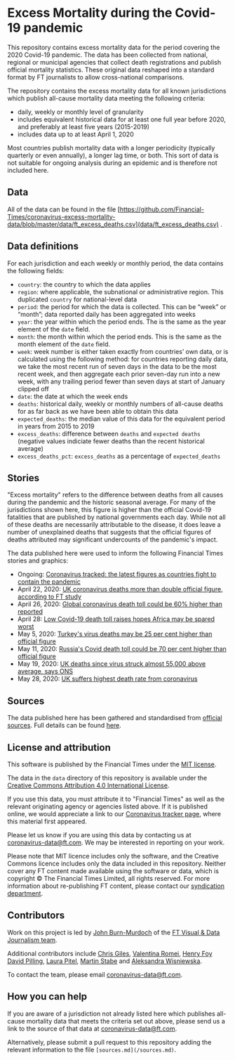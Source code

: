 # Excess Mortality during the Covid-19 pandemic

This repository contains excess mortality data for the period covering the 2020 Covid-19 pandemic. The data has been collected from national, regional or municipal agencies that collect death registrations and publish official mortality statistics. These original data reshaped into a standard format by FT journalists to allow cross-national comparisons.

The repository contains the excess mortality data for all known jurisdictions which publish all-cause mortality data meeting the following criteria:

* daily, weekly or monthly level of granularity
* includes equivalent historical data for at least one full year before 2020, and preferably at least five years (2015-2019)
* includes data up to at least April 1, 2020

Most countries publish mortality data with a longer periodicity (typically quarterly or even annually), a longer lag time, or both. This sort of data is not suitable for ongoing analysis during an epidemic and is therefore not included here.

## Data

All of the data can be found in the file [https://github.com/Financial-Times/coronavirus-excess-mortality-data/blob/master/data/ft_excess_deaths.csv](data/ft_excess_deaths.csv) . 

## Data definitions

For each jurisdiction and each weekly or monthly period, the data contains the following fields:

* `country`: the country to which the data applies
* `region`: where applicable, the subnational or administrative region. This duplicated `country` for national-level data
* `period`: the period for which the data is collected. This can be “week” or “month”; data reported daily has been aggregated into weeks
* `year`: the year within which the period ends. The is the same as the year element of the `date` field.
* `month`: the month within which the period ends. This is the same as the month element of the `date` field.
* `week`: week number is either taken exactly from countries’ own data, or is calculated using the following method: for countries reporting daily data, we take the most recent run of seven days in the data to be the most recent week, and then aggregate each prior seven-day run into a new week, with any trailing period fewer than seven days at start of January clipped off
* `date`: the date at which the week ends
* `deaths`: historical daily, weekly or monthly numbers of all-cause deaths for as far back as we have been able to obtain this data
* `expected_deaths`: the median value of this data for the equivalent period in years from 2015 to 2019
* `excess_deaths`: difference between `deaths` and `expected deaths` (negative values indiciate fewer deaths than the recent historical average)
* `excess_deaths_pct`: `excess_deaths` as a percentage of `expected_deaths`

## Stories

"Excess mortality" refers to the difference between deaths from all causes during the pandemic and the historic seasonal average. For many of the jurisdictions shown here, this figure is higher than the official Covid-19 fatalities that are published by national governments each day. While not all of these deaths are necessarily attributable to the disease, it does leave a number of unexplained deaths that suggests that the official figures of deaths attributed may significant undercounts of the pandemic's impact.

The data published here were used to inform the following Financial Times stories and graphics:

* Ongoing: [Coronavirus tracked: the latest figures as countries fight to contain the pandemic](https://www.ft.com/content/a26fbf7e-48f8-11ea-aeb3-955839e06441)
* April 22, 2020: [UK coronavirus deaths more than double official figure, according to FT study](https://www.ft.com/content/67e6a4ee-3d05-43bc-ba03-e239799fa6ab)
* April 26, 2020: [Global coronavirus death toll could be 60% higher than reported](https://www.ft.com/content/6bd88b7d-3386-4543-b2e9-0d5c6fac846c)
* April 28: [Low Covid-19 death toll raises hopes Africa may be spared worst](https://www.ft.com/content/e9cf5ed0-a590-4bd6-8c00-b41d0c4ae6e0)
* May 5, 2020: [Turkey's virus deaths may be 25 per cent higher than official figure](https://www.ft.com/content/80bb222c-b6eb-40ea-8014-563cbe9e0117)
* May 11, 2020: [Russia's Covid death toll could be 70 per cent higher than official figure](https://www.ft.com/content/77cd2cba-b0e2-4022-a265-e0a9a7930bda)
* May 19, 2020: [UK deaths since virus struck almost 55,000 above average, says ONS](https://www.ft.com/content/f6a11fcd-0445-4643-9d3c-24d5fc0611da)
* May 28, 2020: [UK suffers highest death rate from coronavirus](https://www.ft.com/content/6b4c784e-c259-4ca4-9a82-648ffde71bf0)

## Sources

The data published here has been gathered and standardised from [official sources](sources.md). Full details can be found [here](sources.md).

## License and attribution

This software is published by the Financial Times under the [MIT license](https://opensource.org/licenses/MIT). 

The data in the `data` directory of this repository is available under the [Creative Commons Attribution 4.0 International License](https://creativecommons.org/licenses/by/4.0/).

If you use this data, you must attribute it to "Financial Times" as well as the relevant originating agency or agencies listed above. If it is published online, we would appreciate a link to our [Coronavirus tracker page](https://www.ft.com/content/a26fbf7e-48f8-11ea-aeb3-955839e06441), where this material first appeared.

Please let us know if you are using this data by contacting us at [coronavirus-data@ft.com](mailto:cornoavirus-data@ft.com). We may be interested in reporting on your work.

Please note that MIT licence includes only the software, and the Creative Commons licence includes only the data included in this repository. Neither cover any FT content made available using the software or data, which is copyright © The Financial Times Limited, all rights reserved. For more information about re-publishing FT content, please contact our [syndication department](https://enterprise.ft.com/en-gb/services/republishing/).

## Contributors

Work on this project is led by [John Burn-Murdoch](https://www.ft.com/stream/e191658e-c66a-45bc-9bad-343bdc4210b3) of the [FT Visual & Data Journalism team](https://www.ft.com/visual-and-data-journalism).

Additional contributors include [Chris Giles](https://www.ft.com/chris-giles), [Valentina Romei](https://www.ft.com/valentina-romei), [Henry Foy](https://www.ft.com/henry-foy) [David Pilling](https://www.ft.com/david-pilling), [Laura Pitel](https://www.ft.com/laura-pitel), [Martin Stabe](https://www.ft.com/martin-stabe) and [Aleksandra Wisniewska](https://www.ft.com/aleksandra-wisniewska).

To contact the team, please email [coronavirus-data@ft.com](mailto:cornoavirus-data@ft.com).

## How you can help

If you are aware of a jurisdiction not already listed here which publishes all-cause mortality data that meets the criteria set out above, please send us a link to the source of that data at [coronavirus-data@ft.com](mailto:cornoavirus-data@ft.com).

Alternatively, please submit a pull request to this repository adding the relevant information to the file `[sources.md](/sources.md)`.